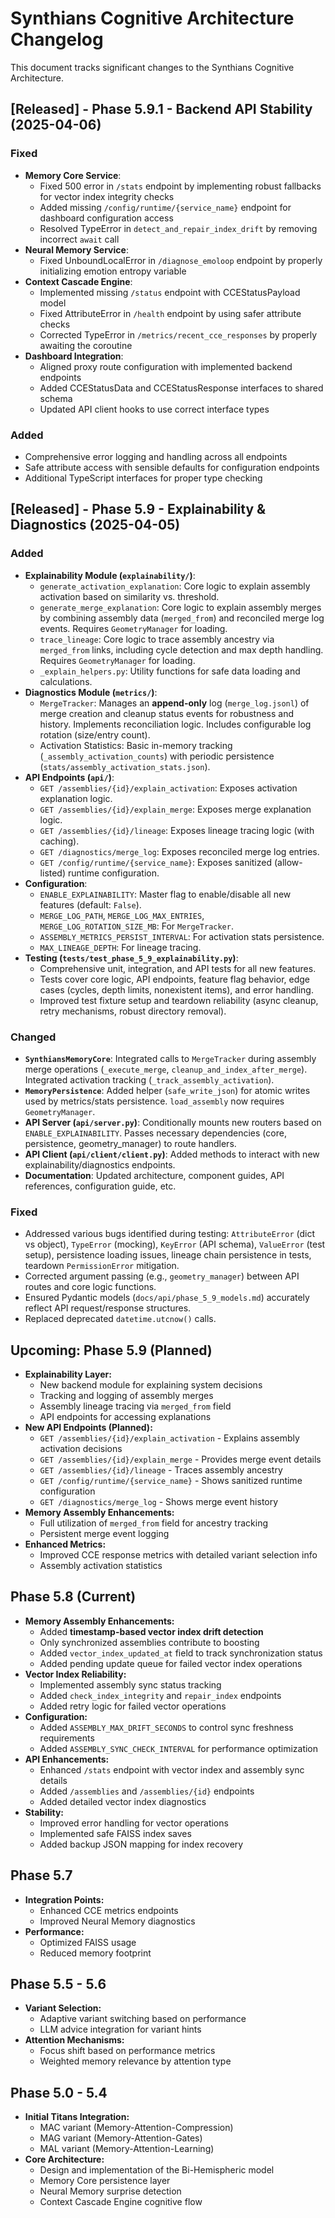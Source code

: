 # Synthians Cognitive Architecture Changelog

This document tracks significant changes to the Synthians Cognitive Architecture.

## [Released] - Phase 5.9.1 - Backend API Stability (2025-04-06)

### Fixed
- **Memory Core Service**:
    - Fixed 500 error in `/stats` endpoint by implementing robust fallbacks for vector index integrity checks
    - Added missing `/config/runtime/{service_name}` endpoint for dashboard configuration access
    - Resolved TypeError in `detect_and_repair_index_drift` by removing incorrect `await` call
- **Neural Memory Service**:
    - Fixed UnboundLocalError in `/diagnose_emoloop` endpoint by properly initializing emotion entropy variable
- **Context Cascade Engine**:
    - Implemented missing `/status` endpoint with CCEStatusPayload model
    - Fixed AttributeError in `/health` endpoint by using safer attribute checks
    - Corrected TypeError in `/metrics/recent_cce_responses` by properly awaiting the coroutine
- **Dashboard Integration**:
    - Aligned proxy route configuration with implemented backend endpoints
    - Added CCEStatusData and CCEStatusResponse interfaces to shared schema
    - Updated API client hooks to use correct interface types

### Added
- Comprehensive error logging and handling across all endpoints
- Safe attribute access with sensible defaults for configuration endpoints
- Additional TypeScript interfaces for proper type checking

## [Released] - Phase 5.9 - Explainability & Diagnostics (2025-04-05)

### Added
- **Explainability Module (`explainability/`)**:
    - `generate_activation_explanation`: Core logic to explain assembly activation based on similarity vs. threshold.
    - `generate_merge_explanation`: Core logic to explain assembly merges by combining assembly data (`merged_from`) and reconciled merge log events. Requires `GeometryManager` for loading.
    - `trace_lineage`: Core logic to trace assembly ancestry via `merged_from` links, including cycle detection and max depth handling. Requires `GeometryManager` for loading.
    - `_explain_helpers.py`: Utility functions for safe data loading and calculations.
- **Diagnostics Module (`metrics/`)**:
    - `MergeTracker`: Manages an **append-only** log (`merge_log.jsonl`) of merge creation and cleanup status events for robustness and history. Implements reconciliation logic. Includes configurable log rotation (size/entry count).
    - Activation Statistics: Basic in-memory tracking (`_assembly_activation_counts`) with periodic persistence (`stats/assembly_activation_stats.json`).
- **API Endpoints (`api/`)**:
    - `GET /assemblies/{id}/explain_activation`: Exposes activation explanation logic.
    - `GET /assemblies/{id}/explain_merge`: Exposes merge explanation logic.
    - `GET /assemblies/{id}/lineage`: Exposes lineage tracing logic (with caching).
    - `GET /diagnostics/merge_log`: Exposes reconciled merge log entries.
    - `GET /config/runtime/{service_name}`: Exposes sanitized (allow-listed) runtime configuration.
- **Configuration**:
    - `ENABLE_EXPLAINABILITY`: Master flag to enable/disable all new features (default: `False`).
    - `MERGE_LOG_PATH`, `MERGE_LOG_MAX_ENTRIES`, `MERGE_LOG_ROTATION_SIZE_MB`: For `MergeTracker`.
    - `ASSEMBLY_METRICS_PERSIST_INTERVAL`: For activation stats persistence.
    - `MAX_LINEAGE_DEPTH`: For lineage tracing.
- **Testing (`tests/test_phase_5_9_explainability.py`)**:
    - Comprehensive unit, integration, and API tests for all new features.
    - Tests cover core logic, API endpoints, feature flag behavior, edge cases (cycles, depth limits, nonexistent items), and error handling.
    - Improved test fixture setup and teardown reliability (async cleanup, retry mechanisms, robust directory removal).

### Changed
- **`SynthiansMemoryCore`**: Integrated calls to `MergeTracker` during assembly merge operations (`_execute_merge`, `cleanup_and_index_after_merge`). Integrated activation tracking (`_track_assembly_activation`).
- **`MemoryPersistence`**: Added helper (`safe_write_json`) for atomic writes used by metrics/stats persistence. `load_assembly` now requires `GeometryManager`.
- **API Server (`api/server.py`)**: Conditionally mounts new routers based on `ENABLE_EXPLAINABILITY`. Passes necessary dependencies (core, persistence, geometry_manager) to route handlers.
- **API Client (`api/client/client.py`)**: Added methods to interact with new explainability/diagnostics endpoints.
- **Documentation**: Updated architecture, component guides, API references, configuration guide, etc.

### Fixed
- Addressed various bugs identified during testing: `AttributeError` (dict vs object), `TypeError` (mocking), `KeyError` (API schema), `ValueError` (test setup), persistence loading issues, lineage chain persistence in tests, teardown `PermissionError` mitigation.
- Corrected argument passing (e.g., `geometry_manager`) between API routes and core logic functions.
- Ensured Pydantic models (`docs/api/phase_5_9_models.md`) accurately reflect API request/response structures.
- Replaced deprecated `datetime.utcnow()` calls.

## Upcoming: Phase 5.9 (Planned)

- **Explainability Layer:**
  - New backend module for explaining system decisions
  - Tracking and logging of assembly merges
  - Assembly lineage tracing via `merged_from` field
  - API endpoints for accessing explanations
- **New API Endpoints (Planned):**
  - `GET /assemblies/{id}/explain_activation` - Explains assembly activation decisions
  - `GET /assemblies/{id}/explain_merge` - Provides merge event details 
  - `GET /assemblies/{id}/lineage` - Traces assembly ancestry
  - `GET /config/runtime/{service_name}` - Shows sanitized runtime configuration
  - `GET /diagnostics/merge_log` - Shows merge event history
- **Memory Assembly Enhancements:**
  - Full utilization of `merged_from` field for ancestry tracking
  - Persistent merge event logging
- **Enhanced Metrics:**
  - Improved CCE response metrics with detailed variant selection info
  - Assembly activation statistics

## Phase 5.8 (Current)

- **Memory Assembly Enhancements:**
  - Added **timestamp-based vector index drift detection**
  - Only synchronized assemblies contribute to boosting
  - Added `vector_index_updated_at` field to track synchronization status
  - Added pending update queue for failed vector index operations
- **Vector Index Reliability:**
  - Implemented assembly sync status tracking
  - Added `check_index_integrity` and `repair_index` endpoints
  - Added retry logic for failed vector operations
- **Configuration:**
  - Added `ASSEMBLY_MAX_DRIFT_SECONDS` to control sync freshness requirements
  - Added `ASSEMBLY_SYNC_CHECK_INTERVAL` for performance optimization
- **API Enhancements:**
  - Enhanced `/stats` endpoint with vector index and assembly sync details
  - Added `/assemblies` and `/assemblies/{id}` endpoints
  - Added detailed vector index diagnostics
- **Stability:**
  - Improved error handling for vector operations
  - Implemented safe FAISS index saves
  - Added backup JSON mapping for index recovery

## Phase 5.7

- **Integration Points:**
  - Enhanced CCE metrics endpoints
  - Improved Neural Memory diagnostics
- **Performance:**
  - Optimized FAISS usage
  - Reduced memory footprint

## Phase 5.5 - 5.6

- **Variant Selection:**
  - Adaptive variant switching based on performance
  - LLM advice integration for variant hints
- **Attention Mechanisms:**
  - Focus shift based on performance metrics
  - Weighted memory relevance by attention type

## Phase 5.0 - 5.4

- **Initial Titans Integration:**
  - MAC variant (Memory-Attention-Compression)
  - MAG variant (Memory-Attention-Gates)
  - MAL variant (Memory-Attention-Learning)
- **Core Architecture:**
  - Design and implementation of the Bi-Hemispheric model
  - Memory Core persistence layer
  - Neural Memory surprise detection
  - Context Cascade Engine cognitive flow
